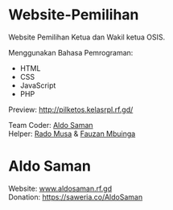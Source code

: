 # Website-Pemilihan
Website Pemilihan Ketua dan Wakil ketua OSIS.

Menggunakan Bahasa Pemrograman: 
- HTML
- CSS
- JavaScript
- PHP

Preview: <a target="_blank" href="http://pilketos.kelasrpl.rf.gd/">http://pilketos.kelasrpl.rf.gd/</a>

Team
Coder: <a target="_blank" href="https://instagram.com/aldosaman_">Aldo Saman</a><br>
Helper: <a target="_blank" href="https://instagram.com/ra_sixteen16">Rado Musa</a> & <a href="https://instagram.com/fzann_mbngaa">Fauzan Mbuinga</a>

# Aldo Saman
Website: www.aldosaman.rf.gd <br>
Donation: https://saweria.co/AldoSaman
